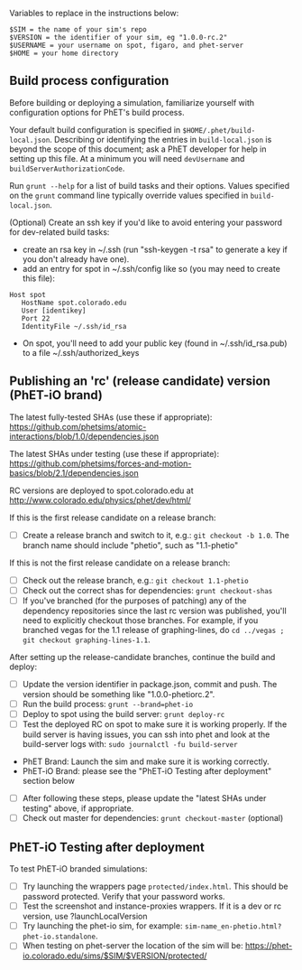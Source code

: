 Variables to replace in the instructions below:

```
$SIM = the name of your sim's repo
$VERSION = the identifier of your sim, eg "1.0.0-rc.2"
$USERNAME = your username on spot, figaro, and phet-server
$HOME = your home directory
```


## Build process configuration

Before building or deploying a simulation, familiarize yourself with configuration options for PhET's build process.

Your default build configuration is specified in `$HOME/.phet/build-local.json`. Describing or identifying the entries in `build-local.json` is beyond the scope of this document; ask a PhET developer for help in setting up this file. At a minimum you will need `devUsername` and `buildServerAuthorizationCode`.

Run `grunt --help` for a list of build tasks and their options. Values specified on the `grunt` command line typically override values specified in `build-local.json`.

(Optional) Create an ssh key if you'd like to avoid entering your password for dev-related build tasks:

- create an rsa key in ~/.ssh (run "ssh-keygen -t rsa" to generate a key if you don't already have one).
- add an entry for spot in ~/.ssh/config like so (you may need to create this file):

```
Host spot
   HostName spot.colorado.edu
   User [identikey]
   Port 22
   IdentityFile ~/.ssh/id_rsa
```
- On spot, you'll need to add your public key (found in ~/.ssh/id_rsa.pub) to a file ~/.ssh/authorized_keys

## Publishing an 'rc' (release candidate) version (PhET-iO brand)

The latest fully-tested SHAs (use these if appropriate): https://github.com/phetsims/atomic-interactions/blob/1.0/dependencies.json

The latest SHAs under testing (use these if appropriate): https://github.com/phetsims/forces-and-motion-basics/blob/2.1/dependencies.json

RC versions are deployed to spot.colorado.edu at http://www.colorado.edu/physics/phet/dev/html/

If this is the first release candidate on a release branch:

- [ ] Create a release branch and switch to it, e.g.: `git checkout -b 1.0`. The branch name should include "phetio", such as "1.1-phetio"

If this is not the first release candidate on a release branch:

- [ ] Check out the release branch, e.g.: `git checkout 1.1-phetio`
- [ ] Check out the correct shas for dependencies: `grunt checkout-shas`
- [ ] If you've branched (for the purposes of patching) any of the dependency repositories since the last rc version was
published, you'll need to explicitly checkout those branches. For example, if you branched vegas for the 1.1 release of
graphing-lines, do `cd ../vegas ; git checkout graphing-lines-1.1`.

After setting up the release-candidate branches, continue the build and deploy:

- [ ] Update the version identifier in package.json, commit and push. The version should be something like "1.0.0-phetiorc.2".
- [ ] Run the build process: `grunt --brand=phet-io`
- [ ] Deploy to spot using the build server: `grunt deploy-rc`
- [ ] Test the deployed RC on spot to make sure it is working properly. If the build server is having issues,
you can ssh into phet and look at the build-server logs with: `sudo journalctl -fu build-server`
 * PhET Brand: Launch the sim and make sure it is working correctly.
 * PhET-iO Brand: please see the "PhET-iO Testing after deployment" section below
- [ ] After following these steps, please update the "latest SHAs under testing" above, if appropriate.
- [ ] Check out master for dependencies: `grunt checkout-master` (optional)

## PhET-iO Testing after deployment

To test PhET-iO branded simulations:
- [ ] Try launching the wrappers page `protected/index.html`.  This should be password protected.  Verify that your password works.
- [ ] Test the screenshot and instance-proxies wrappers.  If it is a dev or rc version, use ?launchLocalVersion
- [ ] Try launching the phet-io sim, for example: `sim-name_en-phetio.html?phet-io.standalone`.
- [ ] When testing on phet-server the location of the sim will be: https://phet-io.colorado.edu/sims/$SIM/$VERSION/protected/
